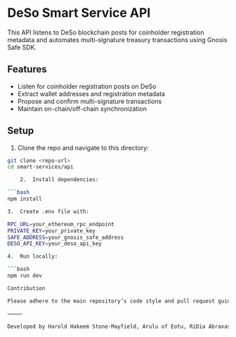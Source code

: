 # DeSo Smart Service API

This API listens to DeSo blockchain posts for coinholder registration metadata and automates multi-signature treasury transactions using Gnosis Safe SDK.

## Features

- Listen for coinholder registration posts on DeSo  
- Extract wallet addresses and registration metadata  
- Propose and confirm multi-signature transactions  
- Maintain on-chain/off-chain synchronization

## Setup

1. Clone the repo and navigate to this directory:

```bash
git clone <repo-url>
cd smart-services/api

	2.	Install dependencies:

```bash
npm install

3.	Create .env file with:

RPC_URL=your_ethereum_rpc_endpoint
PRIVATE_KEY=your_private_key
SAFE_ADDRESS=your_gnosis_safe_address
DESO_API_KEY=your_deso_api_key

4.	Run locally:

```bash
npm run dev

Contribution

Please adhere to the main repository’s code style and pull request guidelines.

⸻

Developed by Harold Hakeem Stone-Mayfield, Arulu of Eotu, RiDia Abraxas — Quantum Sovereign Architect courtesy of Eotu Labs WhaleWorks
